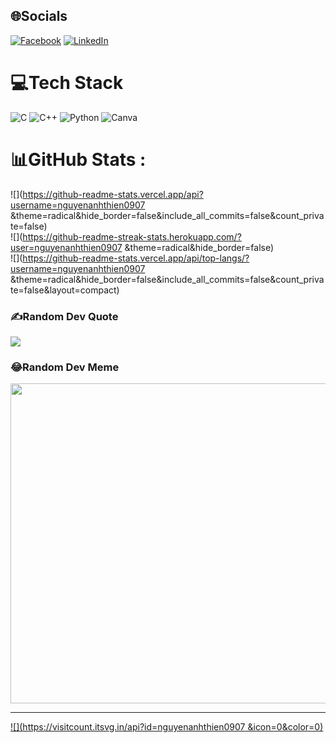 
## 🌐Socials
[![Facebook](https://img.shields.io/badge/Facebook-%231877F2.svg?logo=Facebook&logoColor=white)](https://facebook.com/https://www.facebook.com/profile.php?id=100009121817391) [![LinkedIn](https://img.shields.io/badge/LinkedIn-%230077B5.svg?logo=linkedin&logoColor=white)](www.linkedin.com/in/thien-nguyen-anh-817915317) 

# 💻Tech Stack
![C](https://img.shields.io/badge/c-%2300599C.svg?style=for-the-badge&logo=c&logoColor=white) ![C++](https://img.shields.io/badge/c++-%2300599C.svg?style=for-the-badge&logo=c%2B%2B&logoColor=white) ![Python](https://img.shields.io/badge/python-3670A0?style=for-the-badge&logo=python&logoColor=ffdd54) ![Canva](https://img.shields.io/badge/Canva-%2300C4CC.svg?style=for-the-badge&logo=Canva&logoColor=white)
# 📊GitHub Stats :
![](https://github-readme-stats.vercel.app/api?username=nguyenanhthien0907 &theme=radical&hide_border=false&include_all_commits=false&count_private=false)<br/>
![](https://github-readme-streak-stats.herokuapp.com/?user=nguyenanhthien0907 &theme=radical&hide_border=false)<br/>
![](https://github-readme-stats.vercel.app/api/top-langs/?username=nguyenanhthien0907 &theme=radical&hide_border=false&include_all_commits=false&count_private=false&layout=compact)

### ✍️Random Dev Quote
![](https://quotes-github-readme.vercel.app/api?type=vetical&theme=radical)

### 😂Random Dev Meme
<img src="https://random-memer.herokuapp.com/" width="512px"/>

---
[![](https://visitcount.itsvg.in/api?id=nguyenanhthien0907 &icon=0&color=0)](https://visitcount.itsvg.in)

